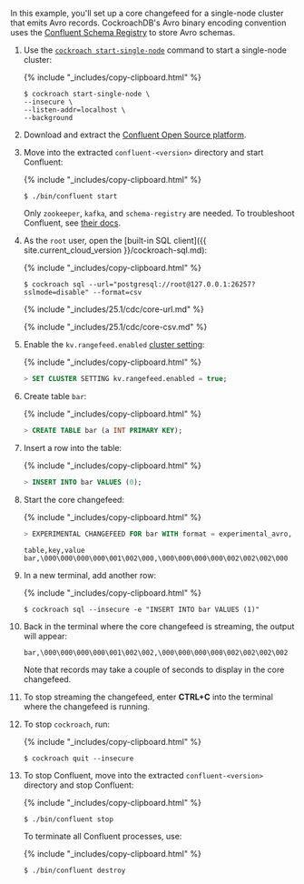 In this example, you'll set up a core changefeed for a single-node cluster that emits Avro records. CockroachDB's Avro binary encoding convention uses the [Confluent Schema Registry](https://docs.confluent.io/current/schema-registry/docs/serializer-formatter.html) to store Avro schemas.

1. Use the [`cockroach start-single-node`](cockroach-start-single-node.md) command to start a single-node cluster:

    {% include "_includes/copy-clipboard.html" %}
    ~~~ shell
    $ cockroach start-single-node \
    --insecure \
    --listen-addr=localhost \
    --background
    ~~~

1. Download and extract the [Confluent Open Source platform](https://www.confluent.io/download/).

1. Move into the extracted `confluent-<version>` directory and start Confluent:

    {% include "_includes/copy-clipboard.html" %}
    ~~~ shell
    $ ./bin/confluent start
    ~~~

    Only `zookeeper`, `kafka`, and `schema-registry` are needed. To troubleshoot Confluent, see [their docs](https://docs.confluent.io/current/installation/installing_cp.html#zip-and-tar-archives).

1. As the `root` user, open the [built-in SQL client]({{ site.current_cloud_version }}/cockroach-sql.md):

    {% include "_includes/copy-clipboard.html" %}
    ~~~ shell
    $ cockroach sql --url="postgresql://root@127.0.0.1:26257?sslmode=disable" --format=csv
    ~~~

    {% include "_includes/25.1/cdc/core-url.md" %}

    {% include "_includes/25.1/cdc/core-csv.md" %}

1. Enable the `kv.rangefeed.enabled` [cluster setting](cluster-settings.md):

    {% include "_includes/copy-clipboard.html" %}
    ~~~ sql
    > SET CLUSTER SETTING kv.rangefeed.enabled = true;
    ~~~

1. Create table `bar`:

    {% include "_includes/copy-clipboard.html" %}
    ~~~ sql
    > CREATE TABLE bar (a INT PRIMARY KEY);
    ~~~

1. Insert a row into the table:

    {% include "_includes/copy-clipboard.html" %}
    ~~~ sql
    > INSERT INTO bar VALUES (0);
    ~~~

1. Start the core changefeed:

    {% include "_includes/copy-clipboard.html" %}
    ~~~ sql
    > EXPERIMENTAL CHANGEFEED FOR bar WITH format = experimental_avro, confluent_schema_registry = 'http://localhost:8081';
    ~~~

    ~~~
    table,key,value
    bar,\000\000\000\000\001\002\000,\000\000\000\000\002\002\002\000
    ~~~

1. In a new terminal, add another row:

    {% include "_includes/copy-clipboard.html" %}
    ~~~ shell
    $ cockroach sql --insecure -e "INSERT INTO bar VALUES (1)"
    ~~~

1. Back in the terminal where the core changefeed is streaming, the output will appear:

    ~~~
    bar,\000\000\000\000\001\002\002,\000\000\000\000\002\002\002\002
    ~~~

    Note that records may take a couple of seconds to display in the core changefeed.

1. To stop streaming the changefeed, enter **CTRL+C** into the terminal where the changefeed is running.

1. To stop `cockroach`, run:

    {% include "_includes/copy-clipboard.html" %}
    ~~~ shell
    $ cockroach quit --insecure
    ~~~

1. To stop Confluent, move into the extracted `confluent-<version>` directory and stop Confluent:

    {% include "_includes/copy-clipboard.html" %}
    ~~~ shell
    $ ./bin/confluent stop
    ~~~

    To terminate all Confluent processes, use:

    {% include "_includes/copy-clipboard.html" %}
    ~~~ shell
    $ ./bin/confluent destroy
    ~~~
